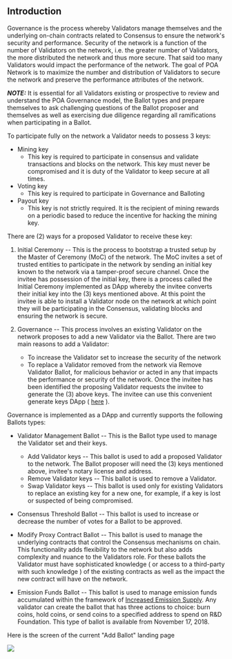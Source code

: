 ## Introduction

Governance is the process whereby Validators manage themselves and the underlying on-chain contracts related to Consensus to ensure the network's security and performance.  Security of the network is a function of the number of Validators on the network, i.e. the greater number of Validators, the more distributed the network and thus more secure.  That said too many Validators would impact the performance of the network.  The goal of POA Network is to maximize the number and distribution of Validators to secure the network and preserve the performance attributes of the network.

_**NOTE:**_  It is essential for all Validators existing or prospective to review and understand the POA Governance model, the Ballot types and prepare themselves to ask challenging questions of the Ballot proposer and themselves as well as exercising due diligence regarding all ramifications when participating in a Ballot.

To participate fully on the network a Validator needs to possess 3 keys:

* Mining key
     * This key is required to participate in consensus and validate transactions and blocks on the network.  This key must never be compromised and it is duty of the Validator to keep secure at all times.
* Voting key
     * This key is required to participate in Governance and Balloting
* Payout key
    * This key is not strictly required. It is the recipient of mining rewards on a periodic based to reduce the incentive for hacking the mining key.

There are (2) ways for a proposed Validator to receive these key:
1. Initial Ceremony -- 
This is the process to bootstrap a trusted setup by the Master of Ceremony (MoC) of the network.  The MoC invites a set of trusted entities to participate in the network by sending an initial key known to the network via a tamper-proof secure channel.  Once the invitee has possession of the initial key, there is a process called the Initial Ceremony implemented as DApp whereby the invitee converts their initial key into the (3) keys mentioned above.  At this point the invitee is able to install a Validator node on the network at which point they will be participating in the Consensus, validating blocks and ensuring the network is secure.

2. Governance -- 
This process involves an existing Validator on the network proposes to add a new Validator via the Ballot.  There are two main reasons to add a Validator:
    * To increase the Validator set to increase the security of the network
    * To replace a Validator removed from the network via Remove Validator Ballot, for malicious behavior or acted in any that impacts the performance or security of the network.  Once the invitee has been identified the proposing Validator requests the invitee to generate the (3) above keys.  The invitee can use this convenient generate keys DApp ( [here](https://ceremony.poa.network/#just-generate-keys) ).

Governance is implemented as a DApp and currently supports the following Ballots types:

* Validator Management Ballot --
This is the Ballot type used to manage the Validator set and their keys.
   * Add Validator keys --
     This ballot is used to add a proposed Validator to the network.  The Ballot proposer will need the (3) keys mentioned above, invitee's notary license and address. 
   * Remove Validator keys --
     This ballot is used to remove a Validator.
   * Swap Validator keys --
     This ballot is used only for existing Validators to replace an existing key for a new one, for example, if a key is lost or suspected of being compromised.
   
* Consensus Threshold Ballot --
  This ballot is used to increase or decrease the number of votes for a Ballot to be approved.

* Modify Proxy Contract Ballot --
  This ballot is used to manage the underlying contracts that control the Consensus mechanisms on chain.  This functionality adds flexibility to the network but also adds complexity and nuance to the Validators role.  For these ballots the Validator must have sophisticated knowledge ( or access to a third-party with such knowledge ) of the existing contracts as well as the impact the new contract will have on the network.

* Emission Funds Ballot --
  This ballot is used to manage emission funds accumulated within the framework of [Increased Emission Supply](https://github.com/poanetwork/wiki/wiki/POA-Network-Whitepaper#economy). Any validator can create the ballot that has three actions to choice: burn coins, hold coins, or send coins to a specified address to spend on R&D Foundation. This type of ballot is available from November 17, 2018.


Here is the screen of the current "Add Ballot" landing page 

<img src="https://github.com/poanetwork/wiki/blob/master/assets/imgs/governance-add-ballot-page.png" />
